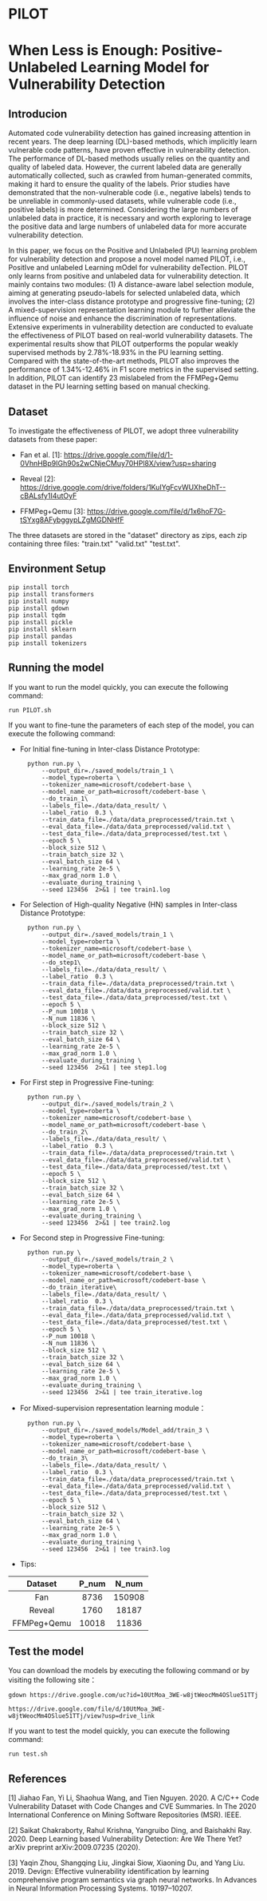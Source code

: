 # PILOT
# When Less is Enough: Positive-Unlabeled Learning Model for Vulnerability Detection
## Introducion

Automated code vulnerability detection has gained increasing attention in recent years. The deep learning (DL)-based methods, which implicitly learn vulnerable code patterns, have proven effective in vulnerability detection. The performance of DL-based methods usually relies on the quantity and quality of labeled data. However, the current labeled data are generally automatically collected, such as crawled from human-generated commits, making it hard to ensure the quality of the labels. Prior studies have demonstrated that the non-vulnerable code (i.e., negative labels) tends to be unreliable in commonly-used datasets, while vulnerable code (i.e., positive labels) is more determined. Considering the large numbers of unlabeled data in practice, it is necessary and worth exploring to leverage the positive data and large numbers of unlabeled data for more accurate vulnerability detection.

In this paper, we focus on the Positive and Unlabeled (PU) learning problem for vulnerability detection and propose a novel model named PILOT, i.e., PositIve and unlabeled Learning mOdel for vulnerability deTection. PILOT only learns from positive and unlabeled data for vulnerability detection. It mainly contains two modules: (1) A distance-aware label selection module, aiming at generating pseudo-labels for selected unlabeled data, which involves the inter-class distance prototype and progressive fine-tuning; (2) A mixed-supervision representation learning module to further alleviate the influence of noise and enhance the discrimination of representations. Extensive experiments in vulnerability detection are conducted to evaluate the effectiveness of PILOT based on real-world vulnerability datasets. The experimental results show that PILOT outperforms the popular weakly supervised methods by 2.78%-18.93% in the PU learning setting. Compared with the state-of-the-art methods, PILOT also improves the performance of 1.34%-12.46% in F1 score metrics in the supervised setting. In addition, PILOT can identify 23 mislabeled from the FFMPeg+Qemu dataset in the PU learning setting based on manual checking.

## Dataset
To investigate the effectiveness of PILOT, we adopt three vulnerability datasets from these paper:

* Fan et al. [1]: https://drive.google.com/file/d/1-0VhnHBp9IGh90s2wCNjeCMuy70HPl8X/view?usp=sharing

* Reveal [2]: https://drive.google.com/drive/folders/1KuIYgFcvWUXheDhT--cBALsfy1I4utOyF

* FFMPeg+Qemu [3]: https://drive.google.com/file/d/1x6hoF7G-tSYxg8AFybggypLZgMGDNHfF

The three datasets are stored in the "dataset" directory as zips, each zip containing three files: "train.txt" "valid.txt" "test.txt".

## Environment Setup

    pip install torch
    pip install transformers
    pip install numpy
    pip install gdown
    pip install tqdm
    pip install pickle
    pip install sklearn
    pip install pandas
    pip install tokenizers
    
## Running the model

If you want to run the model quickly, you can execute the following command:

    run PILOT.sh

If you want to fine-tune the parameters of each step of the model, you can execute the following command:

* For Initial fine-tuning in Inter-class Distance Prototype:

        python run.py \
            --output_dir=./saved_models/train_1 \
            --model_type=roberta \
            --tokenizer_name=microsoft/codebert-base \
            --model_name_or_path=microsoft/codebert-base \
            --do_train_1\
            --labels_file=./data/data_result/ \
            --label_ratio  0.3 \
            --train_data_file=./data/data_preprocessed/train.txt \
            --eval_data_file=./data/data_preprocessed/valid.txt \
            --test_data_file=./data/data_preprocessed/test.txt \
            --epoch 5 \
            --block_size 512 \
            --train_batch_size 32 \
            --eval_batch_size 64 \
            --learning_rate 2e-5 \
            --max_grad_norm 1.0 \
            --evaluate_during_training \
            --seed 123456  2>&1 | tee train1.log 

* For Selection of High-quality Negative (HN) samples in Inter-class Distance Prototype:

        python run.py \
            --output_dir=./saved_models/train_1 \
            --model_type=roberta \
            --tokenizer_name=microsoft/codebert-base \
            --model_name_or_path=microsoft/codebert-base \
            --do_step1\
            --labels_file=./data/data_result/ \
            --label_ratio  0.3 \
            --train_data_file=./data/data_preprocessed/train.txt \
            --eval_data_file=./data/data_preprocessed/valid.txt \
            --test_data_file=./data/data_preprocessed/test.txt \
            --epoch 5 \
            --P_num 10018 \
            --N_num 11836 \
            --block_size 512 \
            --train_batch_size 32 \
            --eval_batch_size 64 \
            --learning_rate 2e-5 \
            --max_grad_norm 1.0 \
            --evaluate_during_training \
            --seed 123456  2>&1 | tee step1.log 

* For First step in Progressive Fine-tuning:

        python run.py \
            --output_dir=./saved_models/train_2 \
            --model_type=roberta \
            --tokenizer_name=microsoft/codebert-base \
            --model_name_or_path=microsoft/codebert-base \
            --do_train_2\
            --labels_file=./data/data_result/ \
            --label_ratio  0.3 \
            --train_data_file=./data/data_preprocessed/train.txt \
            --eval_data_file=./data/data_preprocessed/valid.txt \
            --test_data_file=./data/data_preprocessed/test.txt \
            --epoch 5 \
            --block_size 512 \
            --train_batch_size 32 \
            --eval_batch_size 64 \
            --learning_rate 2e-5 \
            --max_grad_norm 1.0 \
            --evaluate_during_training \
            --seed 123456  2>&1 | tee train2.log 

* For Second step in Progressive Fine-tuning:

        python run.py \
            --output_dir=./saved_models/train_2 \
            --model_type=roberta \
            --tokenizer_name=microsoft/codebert-base \
            --model_name_or_path=microsoft/codebert-base \
            --do_train_iterative\
            --labels_file=./data/data_result/ \
            --label_ratio  0.3 \
            --train_data_file=./data/data_preprocessed/train.txt \
            --eval_data_file=./data/data_preprocessed/valid.txt \
            --test_data_file=./data/data_preprocessed/test.txt \
            --epoch 5 \
            --P_num 10018 \
            --N_num 11836 \
            --block_size 512 \
            --train_batch_size 32 \
            --eval_batch_size 64 \
            --learning_rate 2e-5 \
            --max_grad_norm 1.0 \
            --evaluate_during_training \
            --seed 123456  2>&1 | tee train_iterative.log

* For Mixed-supervision representation learning module：

        python run.py \
            --output_dir=./saved_models/Model_add/train_3 \
            --model_type=roberta \
            --tokenizer_name=microsoft/codebert-base \
            --model_name_or_path=microsoft/codebert-base \
            --do_train_3\
            --labels_file=./data/data_result/ \
            --label_ratio  0.3 \
            --train_data_file=./data/data_preprocessed/train.txt \
            --eval_data_file=./data/data_preprocessed/valid.txt \
            --test_data_file=./data/data_preprocessed/test.txt \
            --epoch 5 \
            --block_size 512 \
            --train_batch_size 32 \
            --eval_batch_size 64 \
            --learning_rate 2e-5 \
            --max_grad_norm 1.0 \
            --evaluate_during_training \
            --seed 123456  2>&1 | tee train3.log

* Tips:
  
|Dataset|P_num|N_num|
|:----: |:----:|:----:|
|Fan|8736|150908|
|Reveal|1760|18187|
|FFMPeg+Qemu|10018|11836|


## Test the model

You can download the models by executing the following command or by visiting the following site：

    gdown https://drive.google.com/uc?id=10UtMoa_3WE-w8jtWeocMm4OSlue51TTj

    https://drive.google.com/file/d/10UtMoa_3WE-w8jtWeocMm4OSlue51TTj/view?usp=drive_link

If you want to test the model quickly, you can execute the following command:

    run test.sh

## References
[1] Jiahao Fan, Yi Li, Shaohua Wang, and Tien Nguyen. 2020. A C/C++ Code Vulnerability Dataset with Code Changes and CVE Summaries. In The 2020 International Conference on Mining Software Repositories (MSR). IEEE.

[2] Saikat Chakraborty, Rahul Krishna, Yangruibo Ding, and Baishakhi Ray. 2020. Deep Learning based Vulnerability Detection: Are We There Yet? arXiv preprint arXiv:2009.07235 (2020).

[3] Yaqin Zhou, Shangqing Liu, Jingkai Siow, Xiaoning Du, and Yang Liu. 2019. Devign: Effective vulnerability identification by learning comprehensive program semantics via graph neural networks. In Advances in Neural Information Processing Systems. 10197–10207.
